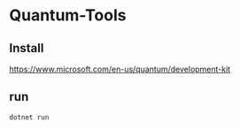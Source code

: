 # Quantum-Tools

## Install
https://www.microsoft.com/en-us/quantum/development-kit

## run
```
dotnet run
```